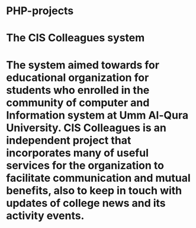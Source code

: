 # PHP-projects
<h1>The CIS Colleagues system <h1/>
The system aimed towards for educational
organization for students who enrolled in the community of computer and Information system at
Umm Al-Qura University. CIS Colleagues is an independent project that incorporates many of useful services for the
organization to facilitate communication and mutual benefits, also to keep in touch with updates
of college news and its activity events.

